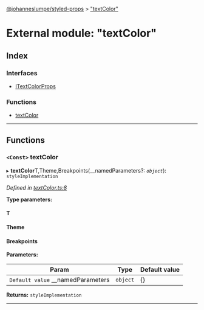 [@johanneslumpe/styled-props](../README.md) > ["textColor"](../modules/_textcolor_.md)

# External module: "textColor"

## Index

### Interfaces

* [ITextColorProps](../interfaces/_textcolor_.itextcolorprops.md)

### Functions

* [textColor](_textcolor_.md#textcolor)

---

## Functions

<a id="textcolor"></a>

### `<Const>` textColor

▸ **textColor**T,Theme,Breakpoints(__namedParameters?: *`object`*): `styleImplementation`

*Defined in [textColor.ts:8](https://github.com/johanneslumpe/styled-props/blob/86dd9fd/src/textColor.ts#L8)*

**Type parameters:**

#### T 
#### Theme 
#### Breakpoints 
**Parameters:**

| Param | Type | Default value |
| ------ | ------ | ------ |
| `Default value` __namedParameters | `object` |  {} |

**Returns:** `styleImplementation`

___

